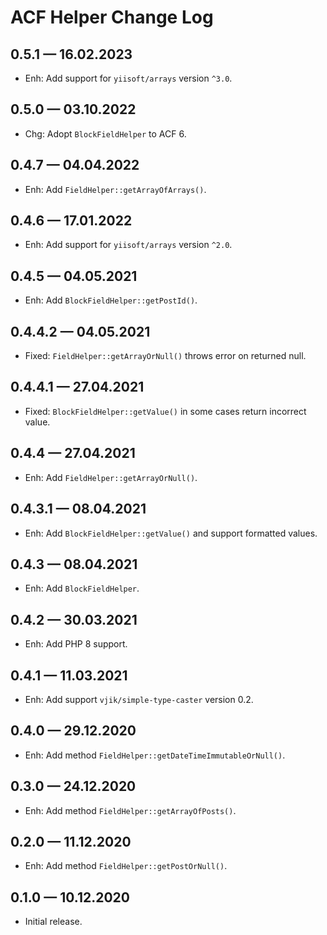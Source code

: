 # ACF Helper Change Log

## 0.5.1 — 16.02.2023

- Enh: Add support for `yiisoft/arrays` version `^3.0`.

## 0.5.0 — 03.10.2022

- Chg: Adopt `BlockFieldHelper` to ACF 6.

## 0.4.7 — 04.04.2022

- Enh: Add `FieldHelper::getArrayOfArrays()`.

## 0.4.6 — 17.01.2022

- Enh: Add support for `yiisoft/arrays` version `^2.0`.

## 0.4.5 — 04.05.2021

- Enh: Add `BlockFieldHelper::getPostId()`.

## 0.4.4.2 — 04.05.2021

- Fixed: `FieldHelper::getArrayOrNull()` throws error on returned null.

## 0.4.4.1 — 27.04.2021

- Fixed: `BlockFieldHelper::getValue()` in some cases return incorrect value.

## 0.4.4 — 27.04.2021

- Enh: Add `FieldHelper::getArrayOrNull()`.

## 0.4.3.1 — 08.04.2021

- Enh: Add `BlockFieldHelper::getValue()` and support formatted values.

## 0.4.3 — 08.04.2021

- Enh: Add `BlockFieldHelper`.

## 0.4.2 — 30.03.2021

- Enh: Add PHP 8 support.

## 0.4.1 — 11.03.2021

- Enh: Add support `vjik/simple-type-caster` version 0.2.

## 0.4.0 — 29.12.2020

- Enh: Add method `FieldHelper::getDateTimeImmutableOrNull()`.

## 0.3.0 — 24.12.2020

- Enh: Add method `FieldHelper::getArrayOfPosts()`.

## 0.2.0 — 11.12.2020

- Enh: Add method `FieldHelper::getPostOrNull()`.

## 0.1.0 — 10.12.2020

- Initial release.
